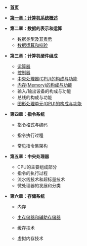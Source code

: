 * [**首页**](README.md)
* [**第一章：计算机系统概述**](sections/chapters1/概述.md)
* **第二章：数据的表示和运算**

  * [数据类型及其表示](sections/chapters2/数据类型及其表示.md)
  * [数据运算和校验](sections/chapters2/数据运算和校验.md)
 * **第三章：计算机硬件组成**
   * [运算器](sections/chapters3/运算器.md)
   * [控制器](sections/chapters3/控制器.md)
   * [中央处理器(CPU)的构成与功能](sections/chapters3/cpu.md)
   * [内存(Memory)的构成与功能](sections/chapters3/memory.md)
   * 输入/输出设备的构成与功能
   * 总线的构成与功能
   * [图形处理单元(GPU)的构成与功能](sections/chapters3/gpu.md)
 * **第四章：指令系统**
   - 指令格式与编码

   - 指令执行过程

   - 常见指令集架构
 * **第五章：中央处理器**

   - CPU的主要组成部分
   - 指令的执行过程
   - 流水线技术和超标量技术
   - 微处理器的发展和分类
 * **第六章：存储系统**

   - 内存

   - [主存储器和辅助存储器](sections/chapters6/存储器.md)

   - 缓存技术

   - 虚拟内存技术
